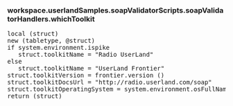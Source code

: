 ### workspace.userlandSamples.soapValidatorScripts.soapValidatorHandlers.whichToolkit
<pre>
local (struct)
new (tabletype, @struct)
if system.environment.ispike
   struct.toolkitName = "Radio UserLand"
else
   struct.toolkitName = "UserLand Frontier"
struct.toolkitVersion = frontier.version ()
struct.toolkitDocsUrl = "http://radio.userland.com/soap"
struct.toolkitOperatingSystem = system.environment.osFullNameForDisplay + " " + system.environment.osVersionString
return (struct)

</pre>